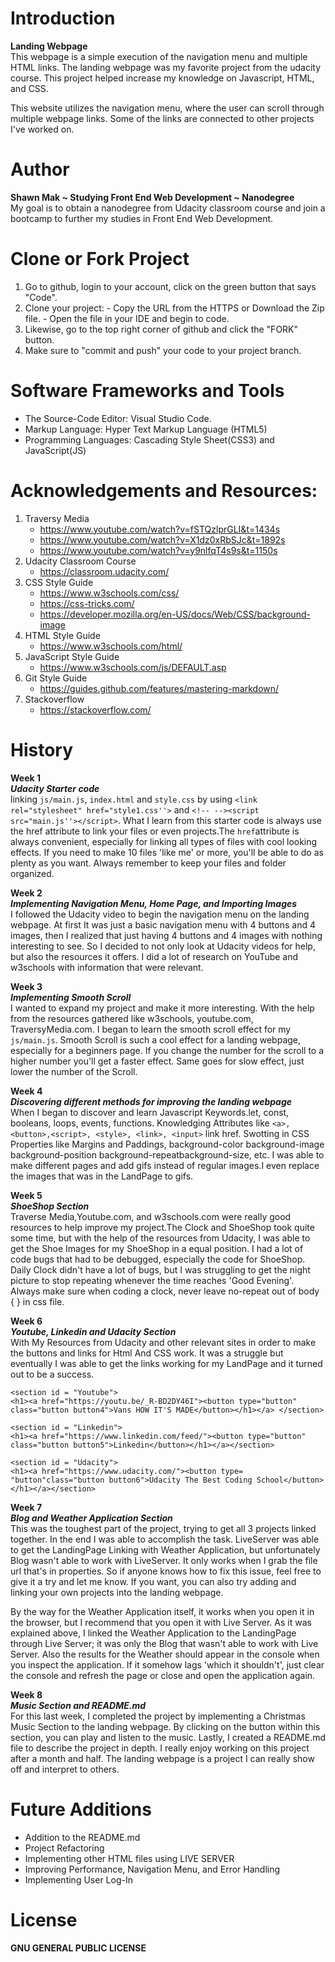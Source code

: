 # Introduction
**Landing Webpage**
<br />This webpage is a simple execution of the navigation menu and multiple HTML links. The landing webpage was my favorite project from the udacity course. This project helped increase my knowledge on Javascript, HTML, and CSS.  

This website utilizes the navigation menu, where the user can scroll through multiple webpage links. Some of the links are connected to other projects I've worked on. 

# Author 
**Shawn Mak ~ Studying Front End Web Development ~ Nanodegree**
<br /> My goal is to obtain a nanodegree from Udacity classroom course and join a bootcamp to further my studies in Front End Web Development. 

# Clone or Fork Project
1.  Go to github, login to your account, click on the green button that says "Code".
2.  Clone your project: 
           - Copy the URL from the HTTPS or Download the Zip file. 
           - Open the file in your IDE and begin to code.
3. Likewise, go to the top right corner of github and click the "FORK" button. 
4. Make sure to "commit and push" your code to your project branch.

# Software Frameworks and Tools
- The Source-Code Editor: Visual Studio Code.
- Markup Language: Hyper Text Markup Language (HTML5)
- Programming Languages: Cascading Style Sheet(CSS3) and JavaScript(JS)

# Acknowledgements and Resources:
1. Traversy Media 
   - https://www.youtube.com/watch?v=fSTQzlprGLI&t=1434s
   - https://www.youtube.com/watch?v=X1dz0xRbSJc&t=1892s
   - https://www.youtube.com/watch?v=y9nlfqT4s9s&t=1150s
2. Udacity Classroom Course 
   - https://classroom.udacity.com/
3. CSS Style Guide
   - https://www.w3schools.com/css/
   - https://css-tricks.com/
   - https://developer.mozilla.org/en-US/docs/Web/CSS/background-image
4. HTML Style Guide
   - https://www.w3schools.com/html/
5. JavaScript Style Guide
   - https://www.w3schools.com/js/DEFAULT.asp
6. Git Style Guide
   - https://guides.github.com/features/mastering-markdown/
7. Stackoverflow 
   - https://stackoverflow.com/

# History
**Week 1**
<br />*__Udacity Starter code__*
<br />linking `js/main.js`, `index.html` and `style.css` by using
`<link rel="stylesheet" href="style1.css''>` and `<!-- --><script src="main.js''></script>`. What I learn from this starter code is always use the href attribute to link your files or even projects.The `href`attribute is always convenient, especially for linking all types of files with cool looking effects. If you need to make 10 files 'like me' or more, you'll be able to do as plenty as you want. Always remember to keep your files and folder organized. 

**Week 2**
<br />*__Implementing Navigation Menu, Home Page, and Importing Images__*
<br /> I followed the Udacity video to begin the navigation menu on the landing webpage. At first It was just a basic navigation menu with 4 buttons and 4 images, then I realized that just having 4 buttons and 4 images with nothing interesting to see. So I decided to not only look at Udacity videos for help, but also the resources it offers. I did a lot of research on YouTube and w3schools with information that were relevant. 

**Week 3**
<br /> *__Implementing Smooth Scroll__*
<br />I wanted to expand my project and make it more interesting. With the help from the resources gathered like w3schools, youtube.com, TraversyMedia.com. I began to learn the smooth scroll effect for my `js/main.js`. Smooth Scroll is such a cool effect for a landing webpage, especially for a beginners page. If you change the number for the scroll to a higher number you'll get a faster effect. Same goes for slow effect, just lower the number of the Scroll.

**Week 4**
<br />*__Discovering different methods for improving the landing webpage__*
<br />When I began to discover and learn Javascript Keywords.let, const, booleans, loops, events, functions. Knowledging Attributes like `<a>, <button>,<script>, <style>, <link>, <input>` link href. Swotting in CSS Properties like Margins and Paddings, background-color background-image background-position background-repeatbackground-size, etc. I was able to make different pages and add gifs instead of regular images.I even replace the images that was in the LandPage to gifs.

**Week 5**
<br />*__ShoeShop Section__*
<br />Traverse Media,Youtube.com, and w3schools.com were really good resources to help improve my project.The Clock and ShoeShop took quite some time, but with the help of the resources from Udacity, I was able to get the Shoe Images for my ShoeShop in a equal position. I had a lot of code bugs that had to be debugged, especially the code for ShoeShop. Daily Clock didn't have a lot of bugs, but I was struggling to get the night picture to stop repeating whenever the time reaches 'Good Evening'. Always make sure when coding a clock, never leave no-repeat out of body { } in css file.  

**Week 6**
<br />*__Youtube, Linkedin and Udacity Section__*
<br />With My Resources from Udacity and other relevant sites in order to make the buttons and links for Html And CSS work. It was a struggle but eventually I was able to get the links working for my LandPage and it turned out to be a success. 


`<section id = "Youtube">`<br />`<h1><a href="https://youtu.be/_R-BD2DY46I"><button type="button" class="button button4">Vans HOW IT'S MADE</button></h1></a> </section>`       
   
   
`<section id = "Linkedin">` <br />`<h1><a href="https://www.linkedin.com/feed/"><button type="button" class="button button5">Linkedin</button></h1></a></section>`
   
   
`<section id = "Udacity">` <br />`<h1><a href="https://www.udacity.com/"><button type= "button"class="button button6">Udacity The Best Coding School</button></h1></a></section>`

**Week 7**
<br />*__Blog and Weather Application Section__*
<br />This was the toughest part of the project, trying to get all 3 projects linked together. 
In the end I was able to accomplish the task. LiveServer was able to get the LandingPage Linking with Weather Application, but unfortunately Blog wasn't able to work with
LiveServer. It only works when I grab the file url that's in properties. So if anyone knows how to fix this issue, feel free to give it a try and let me know. 
If you want, you can also try adding and linking your own projects into the landing webpage. 

By the way for the Weather Application itself, it works when you open it in the browser, but I recommend that you open it with Live Server. As it was explained above, I linked the Weather Application to the LandingPage through Live Server; it was only the Blog that wasn't able to work with Live Server. Also the results for the Weather should appear in  the console when you inspect the application. If it somehow lags 'which it shouldn't', just clear the console and refresh the page or close and open the application again.  

**Week 8**
<br />*__Music Section and README.md__*
<br/> For this last week, I completed the project by implementing a Christmas Music Section to the landing webpage. By clicking on the button within this section, you can play and listen to the music. Lastly, I created a README.md file to describe the project in depth. I really enjoy working on this project after a month and half. The landing webpage is a project I can really show off and interpret to others. 

# Future Additions
- Addition to the README.md
- Project Refactoring 
- Implementing other HTML files using LIVE SERVER
- Improving Performance, Navigation Menu, and Error Handling
- Implementing User Log-In

# License 
**GNU GENERAL PUBLIC LICENSE**


